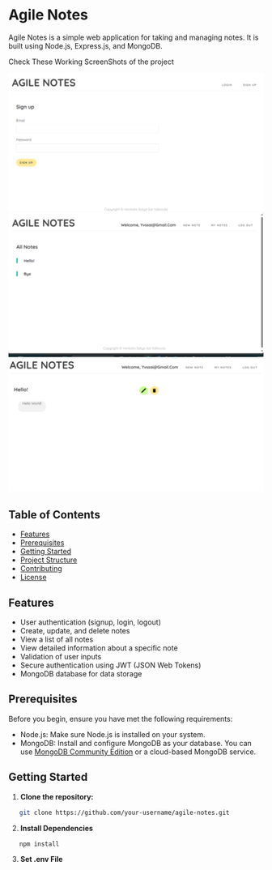 # Agile Notes

Agile Notes is a simple web application for taking and managing notes. It is built using Node.js, Express.js, and MongoDB.

Check These Working ScreenShots of the project

![Working Screenshot - SignUp Page](./public/Signup.png)
![Working Screenshot - New Notes Page](./public/NewNote.png)
![Working Screenshot - Saved Note Page](./public/Notes.png)



## Table of Contents

- [Features](#features)
- [Prerequisites](#prerequisites)
- [Getting Started](#getting-started)
- [Project Structure](#project-structure)
- [Contributing](#contributing)
- [License](#license)

## Features

- User authentication (signup, login, logout)
- Create, update, and delete notes
- View a list of all notes
- View detailed information about a specific note
- Validation of user inputs
- Secure authentication using JWT (JSON Web Tokens)
- MongoDB database for data storage

## Prerequisites

Before you begin, ensure you have met the following requirements:

- Node.js: Make sure Node.js is installed on your system.
- MongoDB: Install and configure MongoDB as your database. You can use [MongoDB Community Edition](https://www.mongodb.com/try/download/community) or a cloud-based MongoDB service.

## Getting Started

1. **Clone the repository:**

```bash
   git clone https://github.com/your-username/agile-notes.git 
 ```

2. **Install Dependencies**
 ```bash
    npm install
 ```
3. **Set .env File**
